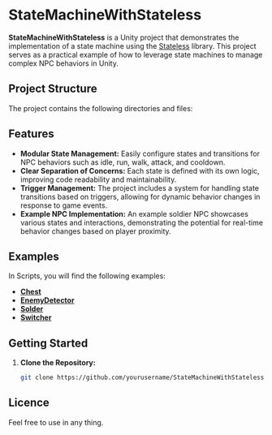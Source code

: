 # StateMachineWithStateless

**StateMachineWithStateless** is a Unity project that demonstrates the implementation of a state machine using the [Stateless](https://github.com/dotnet-state-machine/stateless) library. This project serves as a practical example of how to leverage state machines to manage complex NPC behaviors in Unity.

## Project Structure

The project contains the following directories and files:


## Features

- **Modular State Management:** Easily configure states and transitions for NPC behaviors such as idle, run, walk, attack, and cooldown.
- **Clear Separation of Concerns:** Each state is defined with its own logic, improving code readability and maintainability.
- **Trigger Management:** The project includes a system for handling state transitions based on triggers, allowing for dynamic behavior changes in response to game events.
- **Example NPC Implementation:** An example soldier NPC showcases various states and interactions, demonstrating the potential for real-time behavior changes based on player proximity.

## Examples
In Scripts, you will find the following examples:

* **[Chest](Assets/Script/Chest/)**
* **[EnemyDetector](Assets/Script/EnemyDetector/)**
* **[Solder](Assets/Script/Solder/)**
* **[Switcher](Assets/Script/Switcher/)**
  
## Getting Started

1. **Clone the Repository:**
   ```bash
   git clone https://github.com/yourusername/StateMachineWithStateless.git
    ```

## Licence 
Feel free to use in any thing.
